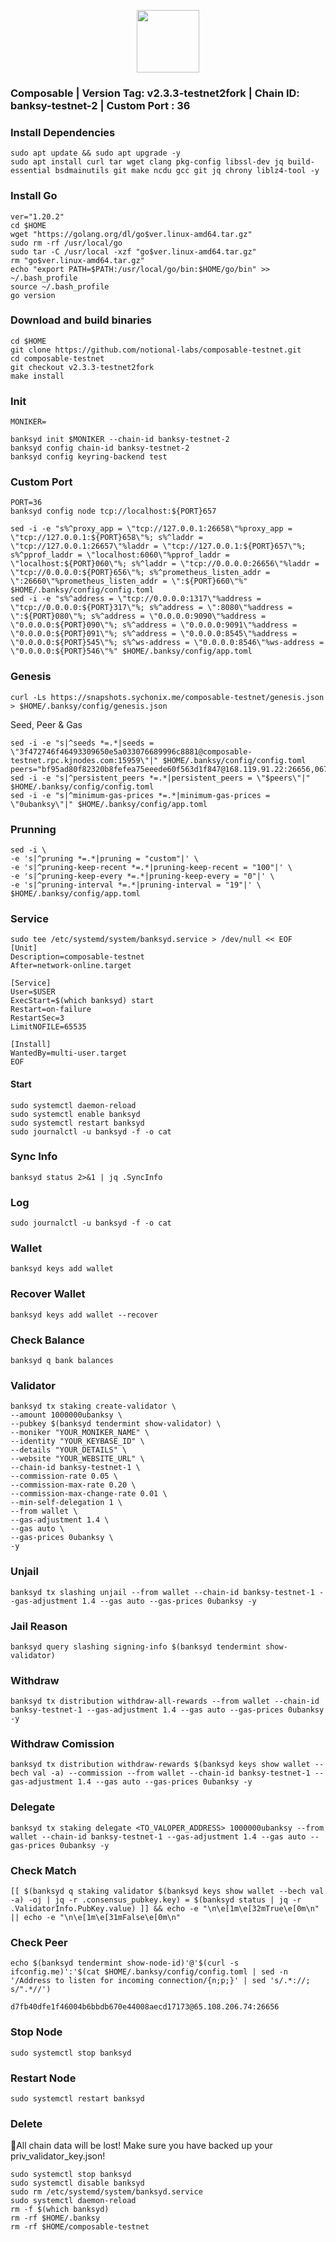 

<p align="center">
  <img height="100" height="auto" src="Composable.jpg">
</p>

### Composable | Version Tag: v2.3.3-testnet2fork | Chain ID: banksy-testnet-2 | Custom Port : 36

### Install Dependencies
```
sudo apt update && sudo apt upgrade -y
sudo apt install curl tar wget clang pkg-config libssl-dev jq build-essential bsdmainutils git make ncdu gcc git jq chrony liblz4-tool -y
```

### Install Go
```
ver="1.20.2"
cd $HOME
wget "https://golang.org/dl/go$ver.linux-amd64.tar.gz"
sudo rm -rf /usr/local/go
sudo tar -C /usr/local -xzf "go$ver.linux-amd64.tar.gz"
rm "go$ver.linux-amd64.tar.gz"
echo "export PATH=$PATH:/usr/local/go/bin:$HOME/go/bin" >> ~/.bash_profile
source ~/.bash_profile
go version
```

### Download and build binaries
```
cd $HOME
git clone https://github.com/notional-labs/composable-testnet.git
cd composable-testnet
git checkout v2.3.3-testnet2fork
make install
```

### Init
```
MONIKER=
```
```
banksyd init $MONIKER --chain-id banksy-testnet-2
banksyd config chain-id banksy-testnet-2
banksyd config keyring-backend test
```

### Custom Port
```
PORT=36
banksyd config node tcp://localhost:${PORT}657
```
```
sed -i -e "s%^proxy_app = \"tcp://127.0.0.1:26658\"%proxy_app = \"tcp://127.0.0.1:${PORT}658\"%; s%^laddr = \"tcp://127.0.0.1:26657\"%laddr = \"tcp://127.0.0.1:${PORT}657\"%; s%^pprof_laddr = \"localhost:6060\"%pprof_laddr = \"localhost:${PORT}060\"%; s%^laddr = \"tcp://0.0.0.0:26656\"%laddr = \"tcp://0.0.0.0:${PORT}656\"%; s%^prometheus_listen_addr = \":26660\"%prometheus_listen_addr = \":${PORT}660\"%" $HOME/.banksy/config/config.toml
sed -i -e "s%^address = \"tcp://0.0.0.0:1317\"%address = \"tcp://0.0.0.0:${PORT}317\"%; s%^address = \":8080\"%address = \":${PORT}080\"%; s%^address = \"0.0.0.0:9090\"%address = \"0.0.0.0:${PORT}090\"%; s%^address = \"0.0.0.0:9091\"%address = \"0.0.0.0:${PORT}091\"%; s%^address = \"0.0.0.0:8545\"%address = \"0.0.0.0:${PORT}545\"%; s%^ws-address = \"0.0.0.0:8546\"%ws-address = \"0.0.0.0:${PORT}546\"%" $HOME/.banksy/config/app.toml
```

### Genesis
```
curl -Ls https://snapshots.sychonix.me/composable-testnet/genesis.json > $HOME/.banksy/config/genesis.json
```
Seed, Peer & Gas
```
sed -i -e "s|^seeds *=.*|seeds = \"3f472746f46493309650e5a033076689996c8881@composable-testnet.rpc.kjnodes.com:15959\"|" $HOME/.banksy/config/config.toml
peers="bf95ad80f82320b8fefea75eeede60f563d1f847@168.119.91.22:26656,067f0f6f1706c4ef7da49b2896f28e194e8be055@96.234.160.22:30456,4775d0152d784b3ddf4f48c2d0ebddf961b52655@43.157.56.21:26656,d5519e378247dfb61dfe90652d1fe3e2b3005a5b@65.109.68.190:15956,f23a8daca1f65aeee7ce6f6d47a56542a08538c9@66.45.233.110:26656,13c29d1d66d604e8920ba0170276368e4e77f249@88.99.3.158:22256,4bf7484e2100e9da01180fff7055642263f34ccc@65.108.71.163:26656,4c1ea1da9fb0442201e79535d71f66a5e0e1e68c@51.91.30.173:3000,7ab89f884656a66ca90fd9d44489da3c6ca1fea4@95.217.144.107:22256,3172f3c8b62d31d4c6e69afbf6109d06f864d899@43.157.62.85:26656,c97dd69796a3f55fb00d92358ec34a8185e28212@5.9.79.121:49656"
sed -i -e "s|^persistent_peers *=.*|persistent_peers = \"$peers\"|" $HOME/.banksy/config/config.toml
sed -i -e "s|^minimum-gas-prices *=.*|minimum-gas-prices = \"0ubanksy\"|" $HOME/.banksy/config/app.toml
```

### Prunning
```
sed -i \
-e 's|^pruning *=.*|pruning = "custom"|' \
-e 's|^pruning-keep-recent *=.*|pruning-keep-recent = "100"|' \
-e 's|^pruning-keep-every *=.*|pruning-keep-every = "0"|' \
-e 's|^pruning-interval *=.*|pruning-interval = "19"|' \
$HOME/.banksy/config/app.toml
```

### Service
```
sudo tee /etc/systemd/system/banksyd.service > /dev/null << EOF
[Unit]
Description=composable-testnet
After=network-online.target

[Service]
User=$USER
ExecStart=$(which banksyd) start
Restart=on-failure
RestartSec=3
LimitNOFILE=65535

[Install]
WantedBy=multi-user.target
EOF
```

#### Start
```
sudo systemctl daemon-reload
sudo systemctl enable banksyd
sudo systemctl restart banksyd
sudo journalctl -u banksyd -f -o cat
```

### Sync Info
```
banksyd status 2>&1 | jq .SyncInfo
```

### Log
```
sudo journalctl -u banksyd -f -o cat
```

### Wallet
```
banksyd keys add wallet
```

### Recover Wallet
```
banksyd keys add wallet --recover
```

### Check Balance
```
banksyd q bank balances 
```

### Validator
```
banksyd tx staking create-validator \
--amount 1000000ubanksy \
--pubkey $(banksyd tendermint show-validator) \
--moniker "YOUR_MONIKER_NAME" \
--identity "YOUR_KEYBASE_ID" \
--details "YOUR_DETAILS" \
--website "YOUR_WEBSITE_URL" \
--chain-id banksy-testnet-1 \
--commission-rate 0.05 \
--commission-max-rate 0.20 \
--commission-max-change-rate 0.01 \
--min-self-delegation 1 \
--from wallet \
--gas-adjustment 1.4 \
--gas auto \
--gas-prices 0ubanksy \
-y
```

### Unjail
```
banksyd tx slashing unjail --from wallet --chain-id banksy-testnet-1 --gas-adjustment 1.4 --gas auto --gas-prices 0ubanksy -y
```

### Jail Reason
```
banksyd query slashing signing-info $(banksyd tendermint show-validator)
```

### Withdraw 
```
banksyd tx distribution withdraw-all-rewards --from wallet --chain-id banksy-testnet-1 --gas-adjustment 1.4 --gas auto --gas-prices 0ubanksy -y
```

### Withdraw Comission
```
banksyd tx distribution withdraw-rewards $(banksyd keys show wallet --bech val -a) --commission --from wallet --chain-id banksy-testnet-1 --gas-adjustment 1.4 --gas auto --gas-prices 0ubanksy -y
```

### Delegate
```
banksyd tx staking delegate <TO_VALOPER_ADDRESS> 1000000ubanksy --from wallet --chain-id banksy-testnet-1 --gas-adjustment 1.4 --gas auto --gas-prices 0ubanksy -y
```

### Check Match
```
[[ $(banksyd q staking validator $(banksyd keys show wallet --bech val -a) -oj | jq -r .consensus_pubkey.key) = $(banksyd status | jq -r .ValidatorInfo.PubKey.value) ]] && echo -e "\n\e[1m\e[32mTrue\e[0m\n" || echo -e "\n\e[1m\e[31mFalse\e[0m\n"
```

### Check Peer
```
echo $(banksyd tendermint show-node-id)'@'$(curl -s ifconfig.me)':'$(cat $HOME/.banksy/config/config.toml | sed -n '/Address to listen for incoming connection/{n;p;}' | sed 's/.*://; s/".*//')
```
`d7fb40dfe1f46004b6bbdb670e44008aecd17173@65.108.206.74:26656`

### Stop Node
```
sudo systemctl stop banksyd
```

### Restart Node
```
sudo systemctl restart banksyd
```

### Delete
🔺All chain data will be lost! Make sure you have backed up your priv_validator_key.json!
```
sudo systemctl stop banksyd
sudo systemctl disable banksyd
sudo rm /etc/systemd/system/banksyd.service
sudo systemctl daemon-reload
rm -f $(which banksyd)
rm -rf $HOME/.banksy
rm -rf $HOME/composable-testnet
```



